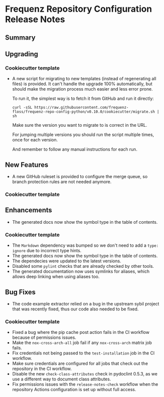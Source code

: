 # Frequenz Repository Configuration Release Notes

## Summary



## Upgrading

<!-- Here goes notes on how to upgrade from previous versions, including deprecations and what they should be replaced with -->

### Cookiecutter template

- A new script for migrating to new templates (instead of regenerating all files) is provided. It can't handle the upgrade 100% automatically, but should make the migration process much easier and less error prone.

  To run it, the simplest way is to fetch it from GitHub and run it directly:

  ```console
  curl -sSL https://raw.githubusercontent.com/frequenz-floss/frequenz-repo-config-python/v0.10.0/cookiecutter/migrate.sh | sh
  ```

  Make sure the version you want to migrate to is correct in the URL.

  For jumping multiple versions you should run the script multiple times, once for each version.

  And remember to follow any manual instructions for each run.

## New Features

- A new GitHub ruleset is provided to configure the merge queue, so branch protection rules are not needed anymore.

### Cookiecutter template

<!-- Here new features for cookiecutter specifically -->

## Enhancements

- The generated docs now show the symbol type in the table of contents.

### Cookiecutter template

- The `Markdown` dependency was bumped so we don't need to add a `type: ignore` due to incorrect type hints.
- The generated docs now show the symbol type in the table of contents.
- The dependecies were updated to the latest versions.
- Disabled some `pylint` checks that are already checked by other tools.
- The generated documentation now uses symlinks for aliases, which allows deep linking when using aliases too.

## Bug Fixes

- The code example extractor relied on a bug in the upstream sybil project that was recently fixed, thus our code also needed to be fixed.

### Cookiecutter template

- Fixed a bug where the pip cache post action fails in the CI workflow because of permissions issues.
- Make the `nox-cross-arch-all` job fail if any `nox-cross-arch` matrix job fails.
- Fix credentials not being passed to the `test-installation` job in the CI workflow.
- Make sure credentials are configured for all jobs that check out the repository in the CI workflow.
- Disable the new `check-class-attributes` check in pydoclint 0.5.3, as we use a different way to document class attributes.
- Fix permissions issues with the `release-notes-check` workflow when the repository Actions configuration is set up without full access.
